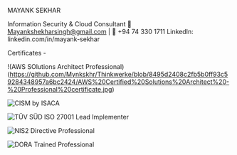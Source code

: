 MAYANK SEKHAR

Information Security & Cloud Consultant
📧 Mayankshekharsingh@gmail.com
 | 📱 +94 74 330 1711
LinkedIn: linkedin.com/in/mayank-sekhar

Certificates - 

!(AWS SOlutions Architect Professional)(https://github.com/Mynkskhr/Thinkwerke/blob/8495d2408c2fb5b0ff93c59284348957a6bc2424/AWS%20Certified%20Solutions%20Architect%20-%20Professional%20certificate.jpg)

![CISM by ISACA](https://github.com/Mynkskhr/Thinkwerke/blob/8495d2408c2fb5b0ff93c59284348957a6bc2424/CISM-certification.jpg)


![TÜV SÜD ISO 27001 Lead Implementer](https://github.com/Mynkskhr/Thinkwerke/blob/b627dfb5e3f08c4c57ea5bf364cd635cd5eca09c/ISO%2027001%20%20Mayank%20Sekhar.jpg)


![NIS2 Directive Professional](https://github.com/Mynkskhr/Thinkwerke/blob/8495d2408c2fb5b0ff93c59284348957a6bc2424/Mayank%20Sekhar%20NIS2DTP.jpg)


![DORA Trained Professional](https://github.com/Mynkskhr/Thinkwerke/blob/f98b12f5ee297a7d47c0392acdc0378b5ceb0110/Mayank%20Sekhar%20DORATPro.jpg)


